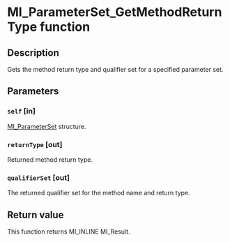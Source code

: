 # MI_ParameterSet_GetMethodReturnType function

## Description

Gets the method return type and qualifier set for a specified parameter set.

## Parameters

### `self` [in]

[MI_ParameterSet](https://learn.microsoft.com/windows/desktop/api/mi/ns-mi-mi_parameterset) structure.

### `returnType` [out]

Returned method return type.

### `qualifierSet` [out]

The returned qualifier set for the method name and return type.

## Return value

This function returns MI_INLINE MI_Result.